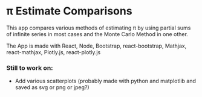 # π Estimate Comparisons

This app compares various methods of estimating π by using partial sums of infinite series in most cases and the Monte Carlo Method in one other. 

The App is made with React, Node, Bootstrap, react-bootstrap, Mathjax, react-mathjax, Plotly.js, react-plotly.js

### Still to work on:
- Add various scatterplots (probably made with python and matplotlib and saved as svg or png or jpeg?)